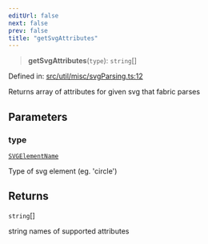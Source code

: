 ```yaml
---
editUrl: false
next: false
prev: false
title: "getSvgAttributes"
---
```


> **getSvgAttributes**(`type`): `string`[]

Defined in: [src/util/misc/svgParsing.ts:12](https://github.com/fabricjs/fabric.js/blob/8206f10a405480a7ba988ff6cfdde6412c1f13f8/src/util/misc/svgParsing.ts#L12)

Returns array of attributes for given svg that fabric parses

## Parameters

### type

[`SVGElementName`](/api/type-aliases/svgelementname/)

Type of svg element (eg. 'circle')

## Returns

`string`[]

string names of supported attributes
